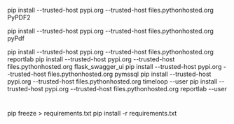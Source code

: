 

pip install --trusted-host pypi.org --trusted-host files.pythonhosted.org PyPDF2

pip install --trusted-host pypi.org --trusted-host files.pythonhosted.org pyPdf

pip install --trusted-host pypi.org --trusted-host files.pythonhosted.org reportlab
pip install --trusted-host pypi.org --trusted-host files.pythonhosted.org flask_swagger_ui
pip install --trusted-host pypi.org --trusted-host files.pythonhosted.org pymssql
pip install --trusted-host pypi.org --trusted-host files.pythonhosted.org timeloop --user
pip install --trusted-host pypi.org --trusted-host files.pythonhosted.org reportlab --user


#
pip freeze > requirements.txt
pip install -r requirements.txt
